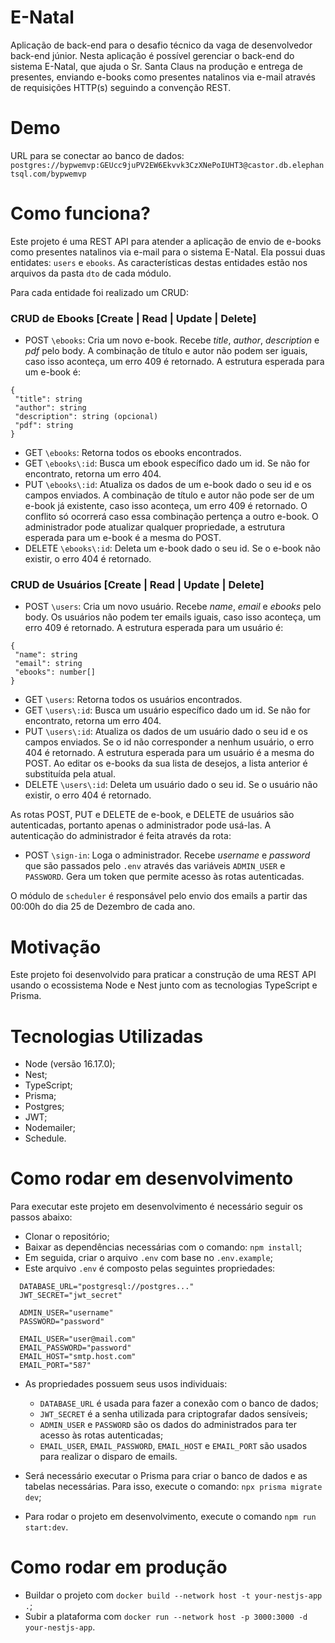 # E-Natal
Aplicação de back-end para o desafio técnico da vaga de desenvolvedor back-end júnior. Nesta aplicação é possível gerenciar o back-end do sistema E-Natal, que ajuda o Sr. Santa Claus na produção e entrega de presentes, enviando e-books como presentes natalinos via e-mail através de requisições HTTP(s) seguindo a convenção REST.

# Demo
URL para se conectar ao banco de dados: `postgres://bypwemvp:GEUcc9juPV2EW6Ekvvk3CzXNePoIUHT3@castor.db.elephantsql.com/bypwemvp`

# Como funciona?
Este projeto é uma REST API para atender a aplicação de envio de e-books como presentes natalinos via e-mail para o sistema E-Natal. Ela possui duas entidates: `users` e `ebooks`. As características destas entidades estão nos arquivos da pasta `dto` de cada módulo.

Para cada entidade foi realizado um CRUD:

### CRUD de Ebooks [Create | Read | Update | Delete]
- POST `\ebooks`: Cria um novo e-book. Recebe *title*, *author*, *description* e *pdf* pelo body. A combinação de título e autor não podem ser iguais, caso isso aconteça, um erro 409 é retornado. A estrutura esperada para um e-book é:
```
{
 "title": string
 "author": string
 "description": string (opcional)
 "pdf": string
}
```
- GET `\ebooks`: Retorna todos os ebooks encontrados.
- GET `\ebooks\:id`: Busca um ebook específico dado um id. Se não for encontrato, retorna um erro 404.
- PUT `\ebooks\:id`: Atualiza os dados de um e-book dado o seu id e os campos enviados. A combinação de título e autor não pode ser de um e-book já existente, caso isso aconteça, um erro 409 é retornado. O conflito só ocorrerá caso essa combinação pertença a outro e-book. O administrador pode atualizar qualquer propriedade, a estrutura esperada para um e-book é a mesma do POST.
- DELETE `\ebooks\:id`: Deleta um e-book dado o seu id. Se o e-book não existir, o erro 404 é retornado.

### CRUD de Usuários [Create | Read | Update | Delete]
- POST `\users`: Cria um novo usuário. Recebe *name*, *email* e *ebooks* pelo body. Os usuários não podem ter emails iguais, caso isso aconteça, um erro 409 é retornado. A estrutura esperada para um usuário é:
```
{
 "name": string
 "email": string
 "ebooks": number[]
}
```
- GET `\users`: Retorna todos os usuários encontrados.
- GET `\users\:id`: Busca um usuário específico dado um id. Se não for encontrato, retorna um erro 404.
- PUT `\users\:id`: Atualiza os dados de um usuário dado o seu id e os campos enviados. Se o id não corresponder a nenhum usuário, o erro 404 é retornado. A estrutura esperada para um usuário é a mesma do POST. Ao editar os e-books da sua lista de desejos, a lista anterior é substituída pela atual.
- DELETE `\users\:id`: Deleta um usuário dado o seu id. Se o usuário não existir, o erro 404 é retornado.

As rotas POST, PUT e DELETE de e-book, e DELETE de usuários são autenticadas, portanto apenas o administrador pode usá-las. A autenticação do administrador é feita através da rota:

- POST `\sign-in`: Loga o administrador. Recebe *username* e *password* que são passados pelo `.env` através das variáveis `ADMIN_USER` e `PASSWORD`. Gera um token que permite acesso às rotas autenticadas.

O módulo de `scheduler` é responsável pelo envio dos emails a partir das 00:00h do dia 25 de Dezembro de cada ano.

# Motivação
Este projeto foi desenvolvido para praticar a construção de uma REST API usando o ecossistema Node e Nest junto com as tecnologias TypeScript e Prisma.

# Tecnologias Utilizadas
- Node (versão 16.17.0);
- Nest;
- TypeScript;
- Prisma;
- Postgres;
- JWT;
- Nodemailer;
- Schedule.

# Como rodar em desenvolvimento
Para executar este projeto em desenvolvimento é necessário seguir os passos abaixo:

- Clonar o repositório;
- Baixar as dependências necessárias com o comando: `npm install`;
- Em seguida, criar o arquivo `.env` com base no `.env.example`;
- Este arquivo `.env` é composto pelas seguintes propriedades:
```
  DATABASE_URL="postgresql://postgres..."
  JWT_SECRET="jwt_secret"
  
  ADMIN_USER="username"
  PASSWORD="password"
  
  EMAIL_USER="user@mail.com"
  EMAIL_PASSWORD="password"
  EMAIL_HOST="smtp.host.com"
  EMAIL_PORT="587"
```
- As propriedades possuem seus usos individuais:
  - `DATABASE_URL` é usada para fazer a conexão com o banco de dados;
  - `JWT_SECRET` é a senha utilizada para criptografar dados sensíveis;
  - `ADMIN_USER` e `PASSWORD` são os dados do administrados para ter acesso às rotas autenticadas;
  - `EMAIL_USER`, `EMAIL_PASSWORD`, `EMAIL_HOST` e `EMAIL_PORT` são usados para realizar o disparo de emails.

- Será necessário executar o Prisma para criar o banco de dados e as tabelas necessárias. Para isso, execute o comando: `npx prisma migrate dev`;
- Para rodar o projeto em desenvolvimento, execute o comando `npm run start:dev`.

# Como rodar em produção
- Buildar o projeto com `docker build --network host -t your-nestjs-app .`;
- Subir a plataforma com `docker run --network host -p 3000:3000 -d your-nestjs-app`.
